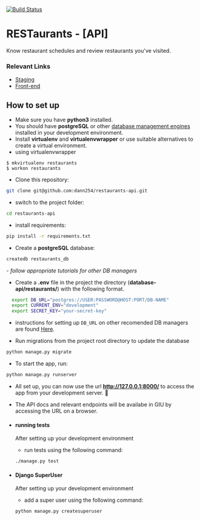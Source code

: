 [![Build Status](https://travis-ci.org/dann254/restaurants-api.svg?branch=master)](https://travis-ci.org/dann254/restaurants-api)


# RESTaurants - [API]

Know restaurant schedules and review restaurants you've visited.

### Relevant Links
- [Staging](http://rest-aurants-api.herokuapp.com/)
- [Front-end](https://github.com/dann254/restaurants-angular)

## How to set up
- Make sure you have **python3** installed.
- You should have **postgreSQL** or other [database management engines](https://github.com/jacobian/dj-database-url#supported-databases) installed in your development environment.
- Install **virtualenv** and **virtualenvwrapper** or use suitable alternatives to create a virtual environment.
 - using virtualenvwrapper
```
$ mkvirtualenv restaurants
$ workon restaurants
```
- Clone this repository:
```bash
git clone git@github.com:dann254/restaurants-api.git
```
- switch to the project folder:
```bash
cd restaurants-api
```
- install requirements:
```bash
pip install -r requirements.txt
```
- Create a **postgreSQL** database:
```bash
createdb restaurants_db
```
 *- follow appropriate tutorials for other DB managers*


- Create a **.env** file in the project the directory (**database-api/restaurants/**) with the following format.
```bash
  export DB_URL="postgres://USER:PASSWORD@HOST:PORT/DB-NAME"
  export CURRENT_ENV="development"
  export SECRET_KEY="your-secret-key"
```
 - instructions for setting up `DB_URL` on other recomended DB managers are found [Here](https://github.com/jacobian/dj-database-url#url-schema).


- Run migrations from the project root directory to update the database
```bash
python manage.py migrate
```

- To start the app, run:
```bash
python manage.py runserver
```
- All set up, you can now use the url  **http://127.0.0.1:8000/** to access the app from your development server. 🤗

- The API docs and relevant endpoints will be availabe in GIU by accessing the URL on a browser.

- #### running tests
  After setting up your development environment
  - run tests using the following command:
  ```bash
  ./manage.py test
  ```

- #### Django SuperUser
  After setting up your development environment
  - add a super user using the following command:
  ```bash
  python manage.py createsuperuser
  ```

